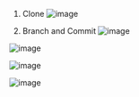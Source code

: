 1. Clone
![image](https://github.com/brooke-tru/CSE110_Labs/assets/146862163/e77775be-01e9-4723-b5a3-6253a9c81682)

2. Branch and Commit
![image](https://github.com/brooke-tru/CSE110_Labs/assets/146862163/abdcd0f4-dfe8-4128-bf19-a459f3bb86ea)

![image](https://github.com/brooke-tru/CSE110_Labs/assets/146862163/c7715325-dde3-45a5-8d38-3e0f2c1e2708)

![image](https://github.com/brooke-tru/CSE110_Labs/assets/146862163/f04c7250-5cb0-4cda-8b4e-c489ba28e020)

![image](https://github.com/brooke-tru/CSE110_Labs/assets/146862163/344ac017-ca50-4cc1-8d29-60620212fe04)
